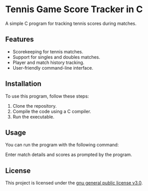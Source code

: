 # Tennis Game Score Tracker in C

A simple C program for tracking tennis scores during matches.

## Features

- Scorekeeping for tennis matches.
- Support for singles and doubles matches.
- Player and match history tracking.
- User-friendly command-line interface.

## Installation

To use this program, follow these steps:

1. Clone the repository.
2. Compile the code using a C compiler.
3. Run the executable.

## Usage

You can run the program with the following command:

Enter match details and scores as prompted by the program.

## License

This project is licensed under the [gnu general public license v3.0](LICENSE).


